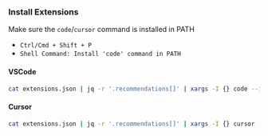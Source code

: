 ### Install Extensions

Make sure the `code`/`cursor` command is installed in PATH
- `Ctrl/Cmd + Shift + P`
- `Shell Command: Install 'code' command in PATH`

#### VSCode
```sh
cat extensions.json | jq -r '.recommendations[]' | xargs -I {} code --install-extension {}
```

#### Cursor
```sh
cat extensions.json | jq -r '.recommendations[]' | xargs -I {} cursor --install-extension {}
```
